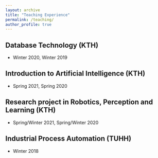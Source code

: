 ```yaml
---
layout: archive
title: "Teaching Experience"
permalink: /teaching/
author_profile: true
---
```


## Database Technology (KTH)
* Winter 2020, Winter 2019

## Introduction to Artificial Intelligence (KTH)
* Spring 2021, Spring 2020

## Research project in Robotics, Perception and Learning (KTH)
* Spring/Winter 2021, Spring/Winter 2020

## Industrial Process Automation (TUHH)
* Winter 2018
